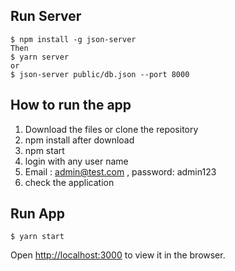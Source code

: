 
## Run Server
```
$ npm install -g json-server
Then
$ yarn server
or
$ json-server public/db.json --port 8000
```
## How to run the app
1. Download the files or clone the repository
2. npm install after download
3. npm start
4. login with any user name
5. Email : admin@test.com , password: admin123
6. check the application 

## Run App
```
$ yarn start
```
Open [http://localhost:3000](http://localhost:3000) to view it in the browser.
